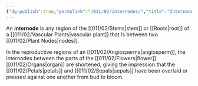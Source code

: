 ```yaml
---
{"dg-publish":true,"permalink":"/011/02/internodes/","title":"Internodes","tags":["BIOL412"],"noteIcon":"1","created":"2024-09-26T13:45:04.096-07:00","updated":"2024-09-26T15:20:17.130-07:00"}
---
```


An **internode** is any region of the [[011/02/Stems\|stem]] or [[Roots\|root]] of a [[011/02/Vascular Plants\|vascular plant]] that is between two [[011/02/Plant Nodes\|nodes]].

In the reproductive regions of an [[011/02/Angiosperms\|angiosperm]], the internodes between the parts of the [[011/02/Flowers\|flower]] [[011/02/Organs\|organ]] are shortened, giving the impression that the [[011/02/Petals\|petals]] and [[011/02/Sepals\|sepals]] have been overlaid or pressed against one another from bud to bloom.